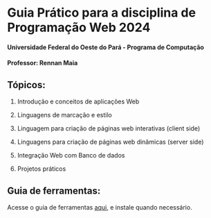 # Guia Prático para a disciplina de Programação Web 2024
#### Universidade Federal do Oeste do Pará - Programa de Computação
#### Professor: Rennan Maia

## Tópicos:
1. Introdução e conceitos de aplicações Web

2. Linguagens de marcação e estilo

3. Linguagem para criação de páginas web interativas (client side)

4. Linguagens para criação de páginas web dinâmicas (server side)

5. Integração Web com Banco de dados

6. Projetos práticos

## Guia de ferramentas:
Acesse o guia de ferramentas [aqui](tools.md), e instale quando necessário.